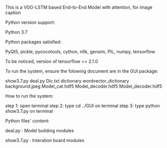 This is a VGG-LSTM based End-to-End Model with attention, for image caption

Python version support: 

Python 3.7


Python packages satisfied:

PyQt5, pickle, pycocotools, cython, nltk, gensim, PIL, numpy, tensorflow


To be noticed, version of tensorflow == 2.1.0


To run the system, ensure the folowing document are in the GUI package:

show3.7.py 
deal.py
Dic.txt
dictionary 
wordvector_dictionary 
background.jpeg 
Model_cat.hdf5 
Model_decoder.hdf5 
Model_decoder.hdf5 


How to run the system:

step 1: open terminal
step 2: type cd ../GUI on terminal
step 3: type python show3.7.py on terminal


Python files' content:

deal.py : Model building modules

show3.7.py :  Interation board modules
